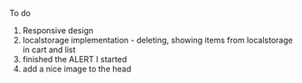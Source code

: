 To do

1. Responsive design
2. localstorage implementation - deleting, showing items from localstorage in cart and list
3. finished the ALERT I started
4. add a nice image to the head
